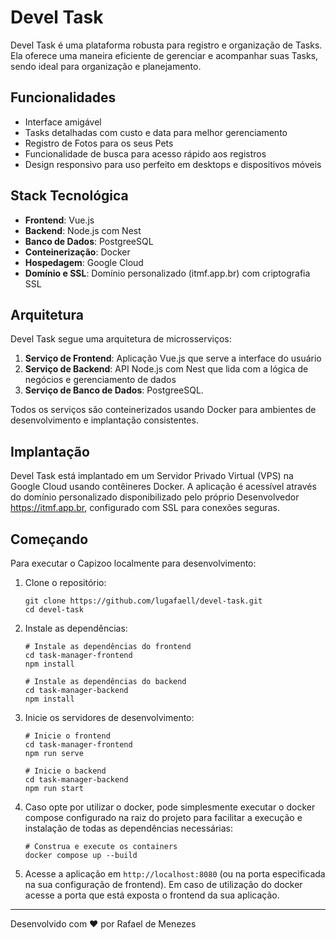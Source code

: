 # Devel Task

Devel Task é uma plataforma robusta para registro e organização de Tasks. Ela oferece uma maneira eficiente de gerenciar e acompanhar suas Tasks, sendo ideal para organização e planejamento.

## Funcionalidades

- Interface amigável
- Tasks detalhadas com custo e data para melhor gerenciamento
- Registro de Fotos para os seus Pets
- Funcionalidade de busca para acesso rápido aos registros
- Design responsivo para uso perfeito em desktops e dispositivos móveis

## Stack Tecnológica

- **Frontend**: Vue.js
- **Backend**: Node.js com Nest
- **Banco de Dados**: PostgreeSQL
- **Conteinerização**: Docker
- **Hospedagem**: Google Cloud
- **Domínio e SSL**: Domínio personalizado (itmf.app.br) com criptografia SSL

## Arquitetura

Devel Task segue uma arquitetura de microsserviços:

1. **Serviço de Frontend**: Aplicação Vue.js que serve a interface do usuário
2. **Serviço de Backend**: API Node.js com Nest que lida com a lógica de negócios e gerenciamento de dados
3. **Serviço de Banco de Dados**: PostgreeSQL.

Todos os serviços são conteinerizados usando Docker para ambientes de desenvolvimento e implantação consistentes.

## Implantação

Devel Task está implantado em um Servidor Privado Virtual (VPS) na Google Cloud usando contêineres Docker. A aplicação é acessível através do domínio personalizado disponibilizado pelo próprio Desenvolvedor https://itmf.app.br, configurado com SSL para conexões seguras.

## Começando

Para executar o Capizoo localmente para desenvolvimento:

1. Clone o repositório:
   ```
   git clone https://github.com/lugafaell/devel-task.git
   cd devel-task
   ```

2. Instale as dependências:
   ```
   # Instale as dependências do frontend
   cd task-manager-frontend
   npm install

   # Instale as dependências do backend
   cd task-manager-backend
   npm install
   ```

3. Inicie os servidores de desenvolvimento:
   ```
   # Inicie o frontend
   cd task-manager-frontend
   npm run serve

   # Inicie o backend
   cd task-manager-backend
   npm run start
   ```
4. Caso opte por utilizar o docker, pode simplesmente executar o docker compose configurado na raiz do projeto para facilitar a execução e instalação de todas as dependências necessárias:
   ```
   # Construa e execute os containers
   docker compose up --build
   ```
5. Acesse a aplicação em `http://localhost:8080` (ou na porta especificada na sua configuração de frontend). Em caso de utilização do docker acesse a porta que está exposta o frontend da sua aplicação.


---

Desenvolvido com ❤️ por Rafael de Menezes
